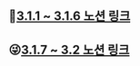 ## 👀[3.1.1 ~ 3.1.6 노션 링크](https://selective-scarer-9c2.notion.site/3-a225c13d16154d83bb3024716a5d9d07?pvs=4)

## 😜[3.1.7 ~ 3.2 노션 링크](https://selective-scarer-9c2.notion.site/3-2-27206ea727904064850712332fc5914d?pvs=4)
